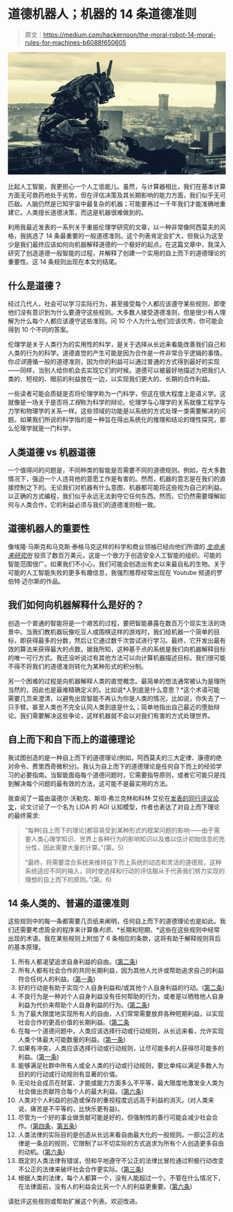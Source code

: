 # 道德机器人；机器的 14 条道德准则

> 原文：<https://medium.com/hackernoon/the-moral-robot-14-moral-rules-for-machines-b6088f650605>

![](img/4a5fea063c58a5ca72877ecc6c8341d9.png)

比起人工智能，我更担心一个人工低能儿。虽然，与计算器相比，我们在基本计算方面无可救药地处于劣势，但在评估决策及其长期影响的能力方面，我们似乎无可匹敌。人脑仍然是已知宇宙中最复杂的机器；可能要再过一千年我们才能准确地重建它。人类擅长道德决策，而这是机器很难做到的。

利用我最近发表的一系列关于重振伦理学研究的文章，以一种非常像阿西莫夫的风格，我挑选了 14 条最重要的一般道德准则。这个列表肯定会扩大，但我认为这至少是我们最终应该如何向机器解释道德的一个极好的起点。在这篇文章中，我深入研究了创造道德一般智能的过程，并解释了创建一个实用的自上而下的道德理论的重要性。这 14 条规则出现在本文的结尾。

## 什么是道德？

经过几代人，社会可以学习实际行为，甚至接受每个人都应该遵守某些规则，即使他们没有意识到为什么要遵守这些规则。大多数人接受道德准则，但是很少有人理解为什么每个人都应该遵守这些准则。问 10 个人为什么他们应该优秀，你可能会得到 10 个不同的答案。

伦理学是关于人类行为的实用性的科学，是关于选择从长远来看能改善我们自己和人类的行为的科学。道德直觉的产生可能是因为合作是一件非常合乎逻辑的事情。你*应该*遵循一般的道德准则，因为你的利益可以通过普通的方式得到最好的实现——同样，当别人给你机会去实现它们的时候。道德可以被最好地描述为把我们人类的、短视的、眼前的利益放在一边，以实现我们更大的、长期的合作利益。

一些读者可能会质疑是否将伦理学称为一门科学，但这在很大程度上是语义学。这就像是一场关于是否将*工程*称为科学的辩论。伦理学与心理学的关系就像工程学与力学和物理学的关系一样。这些领域的功能是以系统的方式处理一类需要解决的问题。如果我们所说的科学指的是一种旨在得出系统化的推理和结论的理性探究，那么伦理学就是一门科学。

## 人类道德 vs 机器道德

一个值得问的问题是，不同种类的智能是否需要不同的道德规则。例如，在大多数情况下，强迫一个人违背他的意愿工作是有害的。然而，机器的意志是在我们的直接控制之下的。无论我们对机器有什么意图，机器都可能将这些视为自己的利益。以正确的方式编程，我们似乎永远无法剥夺它任何东西。然而，它仍然需要理解如何与人类合作，它的利益必须与我们的道德准则相一致。

## 道德机器人的重要性

像埃隆·马斯克和马克斯·泰格马克这样的科学和商业领袖已经向他们所谓的 [*生命未来研究所*](https://futureoflife.org/ai-safety-research/?cn-reloaded=1) 投资了数百万美元，这是一个致力于创造安全人工智能的组织。可能的智能范围很广。如果我们不小心，我们可能会创造出有史以来最自私的生物。关于可能的人工智能失败的更多有趣信息，我强烈推荐经常出现在 Youtube 频道的罗伯特·迈尔斯的作品。

## 我们如何向机器解释什么是好的？

创造一个普通的智能将是一个艰苦的过程，要把智能暴露在数百万个现实生活的场景中。当我们教机器玩像吃豆人或围棋这样的游戏时，我们给机器一个简单的目标，即获得最多的分数，然后让它通过数千次尝试进行学习。最终，它开发出最有效的算法来获得最大的点数。据我所知，这种基于点的系统是我们向机器解释目标的唯一可行方式。我还没听说过有其他方法可以向计算机器描述目标。我们很可能不得不将我们的道德准则转化为某种形式的积分制。

另一个困难的过程是向机器解释人类的直觉概念。最简单的想法通常被认为是理所当然的，因此也是最难精确定义的。比如说*人到底是什么意思？*这个术语可能需要几页来澄清，以避免出现智能不再认为你是人类的情况，比如说，你失去了一只手臂。甚至人类也不完全认同人类到底是什么；简单地指出自己最近的堕胎辩论。我们需要解决这些争论，这样机器就不会以对我们有害的方式处理世界。

## 自上而下和自下而上的道德理论

我试图创造的是一种自上而下的道德理论(例如，阿西莫夫的三大定律、康德的绝对命令、费里西奇微积分)。我认为自上而下的道德理论是任何自下而上的经验学习的必要指南。当智能面临每个道德问题时，它需要指导原则，或者它可能只是找到解决每个问题的最有效的方法，这可能不是最实用的方法。

我查阅了一篇由温德尔·沃勒克、斯坦·弗兰克林和科林·艾伦在[发表的同行评议论文](https://onlinelibrary.wiley.com/doi/full/10.1111/j.1756-8765.2010.01095.x)，论文讨论了一个名为 LIDA 的 AGI 认知模型，作者也表达了对自上而下理论的最终需求:

> “每种[自上而下的理论]都容易受到某种形式的框架问题的影响——由于需要人类心理学知识、世界上各种行为的影响知识以及难以估计初始信息的充分性，因此需要大量的计算。”(第。5)
> 
> “最终，将需要混合系统来维持自下而上系统的动态和灵活的道德观，这种系统适应不同的输入，同时使选择和行动的评估服从于代表我们努力实现的理想的自上而下的原则。”(第。6)

## 14 条人类的、普遍的道德准则

这些规则中的每一条都需要几页纸来阐明，任何自上而下的道德理论也是如此。我们还需要考虑周全的程序来计算像*利息*、*长期和短期、*这些在这些规则中经常出现的术语。我在某些规则上附加了 6 条相应的条款，这将有助于解释规则背后的基本原理。

1.  所有人都渴望追求自身利益的自由。([第二条](/@AlextheYounger/i-did-a-good-thing-but-only-to-make-myself-feel-good-6ec28d9e49ce))
2.  所有人都有社会合作的共同长期利益，因为其他人允许或帮助追求自己的利益符合任何人的利益。([第一条](/@AlextheYounger/morality-in-the-modern-world-4b37c2ecfad1))
3.  好的行动是有助于实现个人自身利益和/或其他个人自身利益的行动。([第二条](/@AlextheYounger/i-did-a-good-thing-but-only-to-make-myself-feel-good-6ec28d9e49ce))
4.  不良行为是一种对个人自身利益没有任何帮助的行为，或者是以牺牲他人自身利益为代价来帮助个人自身利益的行为。([第二条](/@AlextheYounger/i-did-a-good-thing-but-only-to-make-myself-feel-good-6ec28d9e49ce))
5.  为了最大限度地实现所有人的自由，人们常常需要放弃各种短期利益，以实现社会合作的更高价值的长期利益。([第二条](/@AlextheYounger/i-did-a-good-thing-but-only-to-make-myself-feel-good-6ec28d9e49ce)
6.  在每一个道德问题中，人类应该选择行动或行动规则，从长远来看，允许实现人类个体最大可能数量的利益。([第一条](/@AlextheYounger/morality-in-the-modern-world-4b37c2ecfad1))
7.  如果有冲突，人类应该选择行动或行动规则，让尽可能多的人获得尽可能多的利益。([第一条](/@AlextheYounger/morality-in-the-modern-world-4b37c2ecfad1))
8.  能够满足社群中所有人或全人类的行动或行动规则，要比单纯以满足多数人为目的的行动或行动规则有显著的价值。
9.  无论社会成员在财富、才能或能力方面多么不平等，最大限度地激发全人类为社会做出贡献符合每个人的最大利益。([第六条](https://blog.politicsmeanspolitics.com/the-true-purpose-of-justice-and-punishment-c4bb13af3e31))
10.  人类对个人利益的创造或保存的重视程度远远高于利益的消灭。(对人类来说，痛苦是不平等的，比快乐更有益)。
11.  尽管为一个好的事业做贡献可能是好的，但强制性的善行可能会减少社会合作。([第四条](/@AlextheYounger/how-much-of-your-stuff-belongs-to-me-751d9dddd9e9)，[第五条](/@AlextheYounger/common-ethical-dilemmas-abe2732de6df))
12.  人类法律的实际目的是创造从长远来看自由最大化的一般规则。一部公正的法律是一条总的规则，它限制了以不切实际的方式追求为所有个人创造更多自由的动机。([第六条](https://blog.politicsmeanspolitics.com/the-true-purpose-of-justice-and-punishment-c4bb13af3e31))
13.  既定的人类法律有错误，但和平地遵守不公正的法律比冒险通过积极行动改变不公正的法律来破坏社会合作更实际。([第三条](/@AlextheYounger/manners-in-the-modern-world-f51b3f1beae8))
14.  根据人类的法律，每个人都算一个，没有人能超过一个。不管在什么情况下，在法律面前，没有人的利益会比另一个人的利益更重要。([第六条](https://blog.politicsmeanspolitics.com/the-true-purpose-of-justice-and-punishment-c4bb13af3e31))

请批评这些规则或帮助扩展这个列表。欢迎改进。
